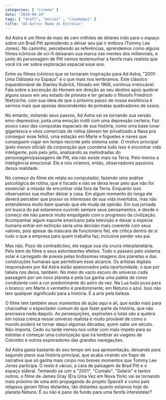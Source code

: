 ```yaml
---
categories: [ "cinema" ]
date: "2019-09-24"
tags: [ "draft", "movies" , "cinemaqui" ]
title: "Ad Astra: Rumo às Estrelas"
---
```

Ad Astra é um filme de mais de cem milhões de dólares indo para o
espaço sobre um Brad Pitt aprendendo a deixar seu pai ir embora (Tommy
Lee Jones). No caminho, percebendo as referências, aprendemos como alguns
filmes icônicos de sci-fi deixaram sua marca nas mentes dos millennials,
e junto do personagem de Pitt iremos testemunhar a farofa mais realista
que você irá ver sobre exploração espacial esse ano.

Entre os filmes icônicos que se tornaram inspiração para Ad Astra,
"2001: Uma Odisseia no Espaço" é o que mais nos lembramos. Este
clássico inquestionável de Stanley Kubrick, filmado em 1968, continua
irretocável. Fala sobre a ascenção do Homem em direção ao seu
destino após quebrar alguns ossos em seu estado de primata e ter gerado
o filósofo Friedrich Nietzsche, com sua ideia de que o próximo passo
de nossa existência é sermos mais que apenas descendentes de primatas
quebradores de ossos.

No entanto, imitando seus passos, Ad Astra vai se tornando sua
versão emo-depressiva: junta uma emoção inútil com uma depressão
certeira. Faz pouco caso das conquistas espaciais de sua história,
como uma base lunar gigantesca e vôos comerciais de rotina (devem ter
privatizado a Nasa pra conseguir esse feito), uma estação em Marte
e foguetes e naves que conseguem viajar em tempo recorde pelo sistema
solar. O motivo principal (pelo menos oficial) da corporação que
coordena tudo isso é encontrar vida inteligente, pois pelo jeito,
analisando as melindradas do personagem/passageiro de Pitt, ela não
existe mais na Terra. Pelo menos a inteligência emocional. Ele e nós
viramos, então, observadores passivos dessa realidade.

No começo do filme ele relata ao computador, fazendo uma análise
psicológica de rotina, que é focado e não se deixa levar pelo que
não for essencial: a missão de encontrar vida fora da Terra. Enquanto
isso observamos sua mulher deixar a casa. Em algum momento do longa
ele deverá perceber que possui os interesses de sua vida invertidos,
mas não entendemos muito bem quando que ele muda de opinião. Em sua
jornada em busca do pai estaremos ouvindo sempre seus pensamentos,
e desde o começo ele não parece muito empolgado com o progresso da
civilização. Acompanhar algum esporte americano pela televisão e
deixar a espécie humana entrar em extinção seria uma decisão mais
coerente com seus valores, pois apesar da máscara de funcionário fiel,
ele critica dentro de si tudo o que a empresa para quem trabalha faz;
inclusive perder seu pai.

Mas não. Poço de contradicões, ele segue sua via crucis
interplanetária. Pelo bem do filme e seus estonteantes efeitos. Todo o
passeio pelo sistema solar é carregado de poesia pelas lindíssimas
imagens dos planetas e das construções humanas que permitiram
esse alcance. Os artistas digitais responsáveis por Ad Astra estão
apaixonados pela oportunidade, o que por tabela nos deixa, também. No
meio do vazio escuro do universo cada passagem por um novo planeta e
pela lua ganha uma paleta de cores condizente com a cor predominante
do astro da vez. Na Lua tudo puxa para o branco; em Marte o vermelho é
predominante; em Netuno o azul. Isso não tem qualquer significado para
a história. É a arte pela beleza.

O filme tem também seus momentos de ação aqui e ali, que estão mais
para chacoalhar o espectador comum do que fazer parte da história,
que não precisava nada daquilo. As persequições, explosões e lutas
são a quebra em nossa crença nesse universo realista e muito provável
de como o mundo poderá se tornar daqui algumas décadas; quem sabe um
século. Não importa. Cedo ou tarde iremos nos voltar com mais ímpeto
para as estrelas e começar uma colonização que irá lembrar as viagens
de Colombo e outros exploradores das grandes navegações.

Ad Astra gasta bastante do seu tempo em sua apresentação, deixando
para segundo plano sua história principal, que acaba virando um fiapo de
narrativa que só ganha mais corpo nos breves momentos que Tommy Lee Jones
participa. O resto é vácuo, a cara de paisagem de Brad Pitt e o espaço
sideral. Tentando se unir a "2001", "Contato", "Solaris" e tantos outros,
o filme de James Gray (Era Uma Vez em Nova York) vai se tornando mais
próximo de uma anti-propaganda do projeto SpaceX e como pais relapsos
geram filhos distantes, tão distantes quanto estamos hoje do planeta
Netuno. É ou não é pano de fundo para uma farofa interestelar?
